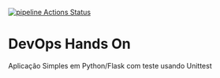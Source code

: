 [![pipeline Actions Status](https://github.com/giovanesd/devopslab/workflows/pipeline/badge.svg)](https://github.com/giovanesd/devopslab/actions)

# DevOps Hands On
Aplicação Simples em Python/Flask com teste usando Unittest